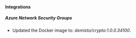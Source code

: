 #### Integrations
##### Azure Network Security Groups
- Updated the Docker image to: *demisto/crypto:1.0.0.34100*.
